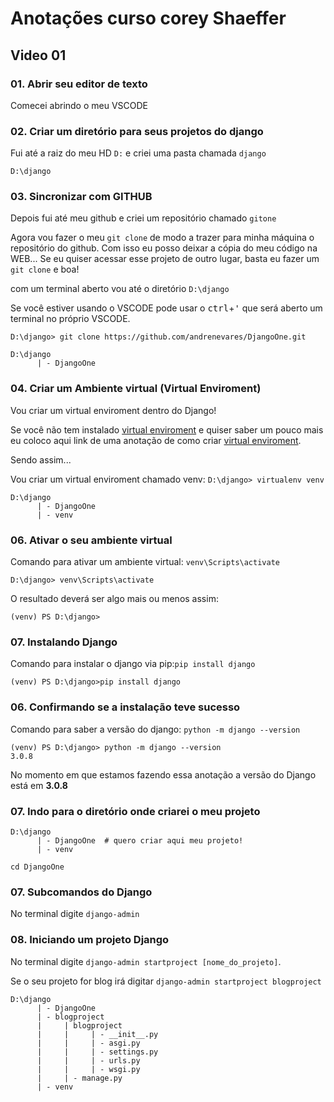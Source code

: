 # Anotações curso corey Shaeffer

## Video 01


### 01. Abrir seu editor de texto
Comecei abrindo o meu VSCODE

### 02. Criar um diretório para seus projetos do django
Fui até a raiz do meu HD ```D:``` e criei uma pasta chamada ```django```
```
D:\django
```
### 03. Sincronizar com GITHUB
Depois fui até meu github e criei um repositório chamado ```gitone```

Agora vou fazer o meu ```git clone``` de modo a trazer para minha máquina o repositório do github.  Com isso eu posso deixar a cópia do meu código na WEB... Se eu quiser acessar esse projeto de outro lugar, basta eu fazer um ```git clone``` e boa!

com um terminal aberto vou até o diretório ```D:\django```

Se você estiver usando o VSCODE pode usar o <kbd>ctrl</kbd>+<kbd>'</kbd> que será aberto um terminal no próprio VSCODE.

```D:\django> git clone https://github.com/andrenevares/DjangoOne.git```

```
D:\django
      | - DjangoOne
```

### 04. Criar um Ambiente virtual (Virtual Enviroment)
Vou criar um virtual enviroment dentro do Django!

Se você não tem instalado [virtual enviroment](https://github.com/andrenevares/andrenevares/blob/master/venv/virtual_enviroment.md) e quiser saber um pouco mais eu coloco aqui link de uma anotação de como criar [virtual enviroment](https://github.com/andrenevares/andrenevares/blob/master/venv/virtual_enviroment.md).

Sendo assim...

Vou criar um virtual enviroment chamado venv:  ```D:\django> virtualenv venv```

```
D:\django
      | - DjangoOne
      | - venv
```

### 06. Ativar o seu ambiente virtual

Comando para ativar um ambiente virtual: ```venv\Scripts\activate```

```D:\django> venv\Scripts\activate```

O resultado deverá ser algo mais ou menos assim:

```(venv) PS D:\django>```

### 07. Instalando Django

Comando para instalar o django via pip:```pip install django```

```(venv) PS D:\django>pip install django```

### 06. Confirmando se a instalação teve sucesso

Comando para saber a versão do django: ```python -m django --version```

```
(venv) PS D:\django> python -m django --version
3.0.8
```

No momento em que estamos fazendo essa anotação a versão do Django está em __3.0.8__

### 07. Indo para o diretório onde criarei o meu projeto

```
D:\django
      | - DjangoOne  # quero criar aqui meu projeto!
      | - venv
```

```cd DjangoOne```


### 07. Subcomandos do Django
No terminal digite ```django-admin```

### 08. Iniciando um projeto Django
No terminal digite ```django-admin startproject [nome_do_projeto]```.

Se o seu projeto for blog irá digitar ```django-admin startproject blogproject```
```
D:\django
      | - DjangoOne  
      | - blogproject
      |     | blogproject
      |     |     | - __init__.py 
      |     |     | - asgi.py  
      |     |     | - settings.py  
      |     |     | - urls.py  
      |     |     | - wsgi.py  
      |     | - manage.py  
      | - venv
```





